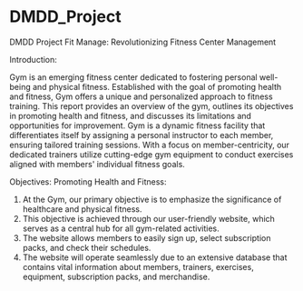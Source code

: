# DMDD_Project
DMDD Project
Fit Manage: Revolutionizing Fitness Center Management

Introduction:

Gym is an emerging fitness center dedicated to fostering personal well-being and physical fitness. Established with the goal of promoting health and fitness, Gym offers a unique and personalized approach to fitness training. This report provides an overview of the gym, outlines its objectives in promoting health and fitness, and discusses its limitations and opportunities for improvement. 
Gym is a dynamic fitness facility that differentiates itself by assigning a personal instructor to each member, ensuring tailored training sessions. With a focus on member-centricity, our dedicated trainers utilize cutting-edge gym equipment to conduct exercises aligned with members' individual fitness goals. 

Objectives:  Promoting Health and Fitness:

1.	At the Gym, our primary objective is to emphasize the significance of healthcare and physical fitness. 
2.	This objective is achieved through our user-friendly website, which serves as a central hub for all gym-related activities. 
3.	The website allows members to easily sign up, select subscription packs, and check their schedules. 
4.	The website will operate seamlessly due to an extensive database that contains vital information about members, trainers, exercises, equipment, subscription packs, and merchandise. 
